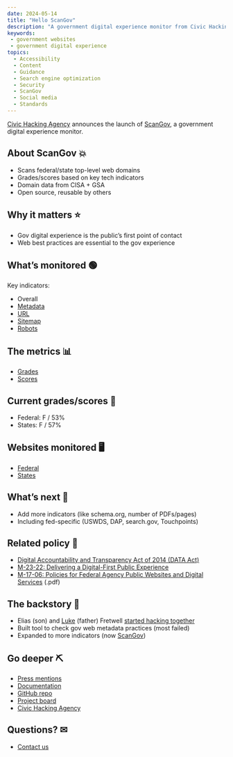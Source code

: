 ```yaml
---
date: 2024-05-14
title: "Hello ScanGov"
description: "A government digital experience monitor from Civic Hacking Agency."
keywords:
 - government websites
 - government digital experience
topics:
  - Accessibility
  - Content
  - Guidance
  - Search engine optimization
  - Security
  - ScanGov
  - Social media
  - Standards
---
```


[Civic Hacking Agency](https://civichackingagency.org) announces the launch of [ScanGov](https://scangov.org), a government digital experience monitor.

## About ScanGov &#128165;

- Scans federal/state top-level web domains
- Grades/scores based on key tech indicators
- Domain data from CISA + GSA
- Open source, reusable by others

## Why it matters &#11088;

- Gov digital experience is the public’s first point of contact
- Web best practices are essential to the gov experience

## What’s monitored &#128994;

Key indicators:

- Overall 
- [Metadata](https://docs.scangov.org/metadata)
- [URL](https://docs.scangov.org/url)
- [Sitemap](https://docs.scangov.org/sitemap)
- [Robots](https://docs.scangov.org/robots)

## The metrics &#128202;

- [Grades](https://docs.scangov.org/grades)
- [Scores](https://docs.scangov.org/scores)

## Current grades/scores &#128064;

- Federal: F / 53%
- States: F / 57%

## Websites monitored &#128421;

- [Federal](https://scangov.org/?field=overview&level=2)
- [States](https://scangov.org/?field=overview&level=3)

## What’s next &#128302;

- Add more indicators (like schema.org, number of PDFs/pages)
- Including fed-specific (USWDS, DAP, search.gov, Touchpoints)

## Related policy &#128220;

- [Digital Accountability and Transparency Act of 2014 (DATA Act)](https://en.wikipedia.org/wiki/Digital_Accountability_and_Transparency_Act_of_2014)
- [M-23-22: Delivering a Digital-First Public Experience](https://www.whitehouse.gov/omb/management/ofcio/delivering-a-digital-first-public-experience/)
- [M-17-06: Policies for Federal Agency Public Websites and Digital Services](https://obamawhitehouse.archives.gov/sites/default/files/omb/memoranda/2017/m-17-06.pdf) (.pdf)

## The backstory &#128214;

- Elias (son) and [Luke](https://lukefretwell.com) (father) Fretwell [started hacking together](https://www.govtech.com/civic/a-young-civic-hacker-could-be-the-next-generation-of-gov-tech)
- Built tool to check gov web metadata practices (most failed)
- Expanded to more indicators (now [ScanGov](https://scangov.org))

## Go deeper &#9935; 

- [Press mentions](https://docs.scangov.org/press/)
- [Documentation](https://docs.scangov.org/)
- [GitHub repo](https://github.com/civichackingagency/scangov)
- [Project board](https://github.com/orgs/civichackingagency/projects/2)
- [Civic Hacking Agency](https://civichackingagency.org)

## Questions? &#9993;

- [Contact us](https://docs.scangov.org/about)